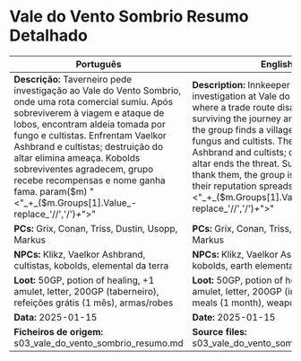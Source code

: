 # Vale do Vento Sombrio  Resumo Detalhado

| Português | English |
|-----------|---------|
| **Descrição:** Taverneiro pede investigação ao Vale do Vento Sombrio, onde uma rota comercial sumiu. Após sobreviverem à viagem e ataque de lobos, encontram aldeia tomada por fungo e cultistas. Enfrentam Vaelkor Ashbrand e cultistas; destruição do altar elimina ameaça. Kobolds sobreviventes agradecem, grupo recebe recompensas e nome ganha fama. param($m) "<"_+_($m.Groups[1].Value_-replace_'//','/')_+_">"  | **Description:** Innkeeper requests an investigation at Vale do Vento Sombrio, where a trade route disappeared. After surviving the journey and wolf attack, the group finds a village overtaken by fungus and cultists. They face Vaelkor Ashbrand and cultists; destroying the altar ends the threat. Surviving kobolds thank them, the group is rewarded and their reputation spreads. param($m) "<"_+_($m.Groups[1].Value_-replace_'//','/')_+_">"  |
| **PCs:** Grix, Conan, Triss, Dustin, Usopp, Markus | **PCs:** Grix, Conan, Triss, Dustin, Usopp, Markus |
| **NPCs:** Klikz, Vaelkor Ashbrand, cultistas, kobolds, elemental da terra | **NPCs:** Klikz, Vaelkor Ashbrand, cultists, kobolds, earth elemental |
| **Loot:** 50GP, potion of healing, +1 amulet, letter, 200GP (taberneiro), refeições grátis (1 mês), armas/robes | **Loot:** 50GP, potion of healing, +1 amulet, letter, 200GP (innkeeper), free meals (1 month), weapons/robes |
| **Data:** 2025-01-15 | **Date:** 2025-01-15 |
| **Ficheiros de origem:** s03_vale_do_vento_sombrio_resumo.md | **Source files:** s03_vale_do_vento_sombrio_resumo.md |

























